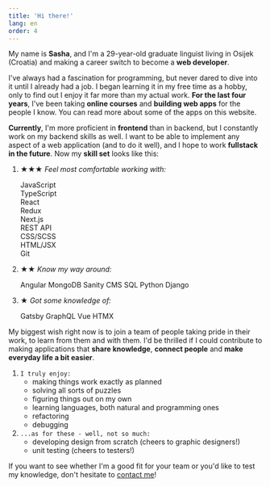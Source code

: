```yaml
---
title: 'Hi there!'
lang: en
order: 4 
---
```

My name is **Sasha**, and I'm a 29-year-old graduate linguist living in Osijek (Croatia) and making a career switch to become a **web developer**. 

I've always had a fascination for programming, but never dared to dive into it until I already had a job. I began learning it in my free time as a hobby, only to find out I enjoy it far more than my actual work. **For the last four years**, I've been taking **online courses** and **building web apps** for the people I know. You can read more about some of the apps on this website.

**Currently**, I'm more proficient in **frontend** than in backend, but I constantly work on my backend skills as well. I want to be able to implement any aspect of a web application (and to do it well), and I hope to work **fullstack in the future**. Now my **skill set** looks like this:

1. 
    **★★★** *Feel most comfortable working with:*
    <div class="circles">
    <div class="l">JavaScript</div>
    <div class="l">TypeScript</div>
    <div class="l">React</div>
    <div class="l">Redux</div>
    <div class="l">Next.js</div>
    <div class="l">REST API</div>
    <div class="l">CSS/SCSS</div>
    <div class="l">HTML/JSX</div>
    <div class="l">Git</div>
    </div>

1. 
    **★★** *Know my way around:*
    <div class="circles">
    <span class="l">Angular </span>
    <span class="l">MongoDB</span>
    <span class="l">Sanity CMS</span>
    <span class="l">SQL</span>
    <span class="l">Python</span>
    <span class="l">Django</span>
    </div>

1. 
    **★** *Got some knowledge of:*
    <div class="circles">
    <span class="l">Gatsby</span>
    <span class="l">GraphQL</span>
    <span class="l">Vue</span>
    <span class="l">HTMX</span>
    </div>

My biggest wish right now is to join a team of people taking pride in their work, to learn from them and with them. I'd be thrilled if I could contribute to making applications that **share knowledge**, **connect people** and **make everyday life a bit easier**.

1. 
    `I truly enjoy:`
    - making things work exactly as planned
    - solving all sorts of puzzles
    - figuring things out on my own
    - learning languages, both natural and programming ones
    - refactoring
    - debugging
1. 
    `...as for these - well, not so much:`
    - developing design from scratch (cheers to graphic designers!)
    - unit testing (cheers to testers!)

If you want to see whether I'm a good fit for your team or you'd like to test my knowledge, don't hesitate to [contact me](/#backToTop)!